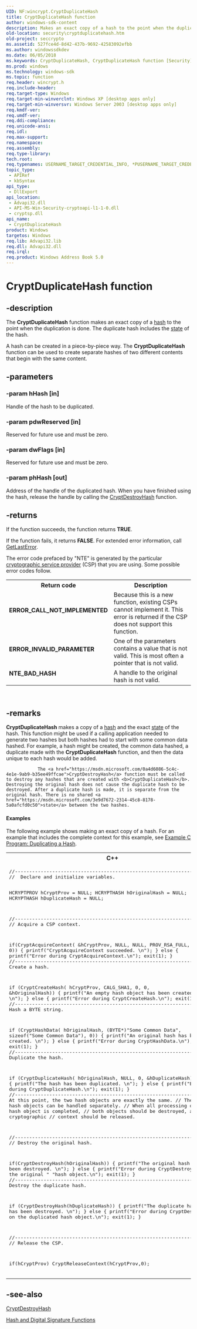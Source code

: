 ```yaml
---
UID: NF:wincrypt.CryptDuplicateHash
title: CryptDuplicateHash function
author: windows-sdk-content
description: Makes an exact copy of a hash to the point when the duplication is done.
old-location: security\cryptduplicatehash.htm
old-project: seccrypto
ms.assetid: 527fce4d-8d42-437b-9692-42583092efbb
ms.author: windowssdkdev
ms.date: 06/05/2018
ms.keywords: CryptDuplicateHash, CryptDuplicateHash function [Security], _crypto2_cryptduplicatehash, security.cryptduplicatehash, wincrypt/CryptDuplicateHash
ms.prod: windows
ms.technology: windows-sdk
ms.topic: function
req.header: wincrypt.h
req.include-header: 
req.target-type: Windows
req.target-min-winverclnt: Windows XP [desktop apps only]
req.target-min-winversvr: Windows Server 2003 [desktop apps only]
req.kmdf-ver: 
req.umdf-ver: 
req.ddi-compliance: 
req.unicode-ansi: 
req.idl: 
req.max-support: 
req.namespace: 
req.assembly: 
req.type-library: 
tech.root: 
req.typenames: USERNAME_TARGET_CREDENTIAL_INFO, *PUSERNAME_TARGET_CREDENTIAL_INFO
topic_type:
 - APIRef
 - kbSyntax
api_type:
 - DllExport
api_location:
 - Advapi32.dll
 - API-MS-Win-Security-cryptoapi-l1-1-0.dll
 - cryptsp.dll
api_name:
 - CryptDuplicateHash
product: Windows
targetos: Windows
req.lib: Advapi32.lib
req.dll: Advapi32.dll
req.irql: 
req.product: Windows Address Book 5.0
---
```


# CryptDuplicateHash function


## -description


The <b>CryptDuplicateHash</b> function makes an exact copy of a <a href="https://msdn.microsoft.com/4165b820-30fc-477e-a690-81109f161323">hash</a> to the point when the duplication is done. The duplicate hash includes the <a href="https://msdn.microsoft.com/3e9d7672-2314-45c8-8178-5a0afcfd0c50">state</a> of the hash.

A hash can be created in a piece-by-piece way. The <b>CryptDuplicateHash</b> function can be used to create separate hashes of two different contents that begin with the same content.


## -parameters




### -param hHash [in]

Handle of the hash to be duplicated.


### -param pdwReserved [in]

Reserved for future use and must be zero.


### -param dwFlags [in]

Reserved for future use and must be zero.


### -param phHash [out]

Address of the handle of the duplicated hash. When you have finished using the hash, release the handle by calling the <a href="https://msdn.microsoft.com/0a4d6086-5c4c-4e1e-9ab9-b35ee49ffcae">CryptDestroyHash</a> function.


## -returns



If the function succeeds, the function returns <b>TRUE</b>.

If the function fails, it returns <b>FALSE</b>. For extended error information, call 
<a href="https://msdn.microsoft.com/d852e148-985c-416f-a5a7-27b6914b45d4">GetLastError</a>.

The error code prefaced by "NTE" is generated by the particular <a href="https://msdn.microsoft.com/db46def4-bfdc-4801-a57d-d568e94a2dbb">cryptographic service provider</a> (CSP) that you are using. Some possible error codes follow.

<table>
<tr>
<th>Return code</th>
<th>Description</th>
</tr>
<tr>
<td width="40%">
<dl>
<dt><b>ERROR_CALL_NOT_IMPLEMENTED</b></dt>
</dl>
</td>
<td width="60%">
Because this is a new function, existing CSPs cannot implement it. This error is returned if the CSP does not support this function.

</td>
</tr>
<tr>
<td width="40%">
<dl>
<dt><b>ERROR_INVALID_PARAMETER</b></dt>
</dl>
</td>
<td width="60%">
One of the parameters contains a value that is not valid. This is most often a pointer that is not valid.

</td>
</tr>
<tr>
<td width="40%">
<dl>
<dt><b>NTE_BAD_HASH</b></dt>
</dl>
</td>
<td width="60%">
A handle to the original hash is not valid.

</td>
</tr>
</table>
 




## -remarks



<b>CryptDuplicateHash</b> makes a copy of a <a href="https://msdn.microsoft.com/4165b820-30fc-477e-a690-81109f161323">hash</a> and the exact <a href="https://msdn.microsoft.com/3e9d7672-2314-45c8-8178-5a0afcfd0c50">state</a> of the hash. This function might be used if a calling application needed to generate two hashes but both hashes had to start with some common data hashed. For example, a hash might be created, the common data hashed, a duplicate made with the <b>CryptDuplicateHash</b> function, and then the data unique to each hash would be added.


				The <a href="https://msdn.microsoft.com/0a4d6086-5c4c-4e1e-9ab9-b35ee49ffcae">CryptDestroyHash</a> function must be called to destroy any hashes that are created with <b>CryptDuplicateHash</b>. Destroying the original hash does not cause the duplicate hash to be destroyed. After a duplicate hash is made, it is separate from the original hash. There is no shared <a href="https://msdn.microsoft.com/3e9d7672-2314-45c8-8178-5a0afcfd0c50">state</a> between the two hashes.


#### Examples

The following example shows making an exact copy of a hash. For an example that includes the complete context for this example, see <a href="https://msdn.microsoft.com/7aa7c9a1-471b-4b40-9967-b1da946c83a5">Example C Program: Duplicating a Hash</a>.

<div class="code"><span codelanguage="ManagedCPlusPlus"><table>
<tr>
<th>C++</th>
</tr>
<tr>
<td>
<pre>//-------------------------------------------------------------------
//  Declare and initialize variables.

HCRYPTPROV   hCryptProv = NULL;
HCRYPTHASH   hOriginalHash = NULL;
HCRYPTHASH   hDuplicateHash = NULL;

//-------------------------------------------------------------------
// Acquire a CSP context.

if(CryptAcquireContext(
   &amp;hCryptProv, 
   NULL, 
   NULL, 
   PROV_RSA_FULL, 
   0)) 
{
    printf("CryptAcquireContext succeeded. \n");
}
else
{
    printf("Error during CryptAcquireContext.\n");
    exit(1);
}
//-------------------------------------------------------------------
// Create a hash.

if (CryptCreateHash(
    hCryptProv, 
    CALG_SHA1, 
    0, 
    0,
    &amp;hOriginalHash))
{
   printf("An empty hash object has been created. \n");
}
else
{
   printf("Error during CryptCreateHash.\n");
   exit(1);
}
//-------------------------------------------------------------------
// Hash a BYTE string.

if (CryptHashData(
    hOriginalHash, 
    (BYTE*)"Some Common Data", 
    sizeof("Some Common Data"), 0))
{
   printf("An original hash has been created. \n");
}
else
{
   printf("Error during CryptHashData.\n");
   exit(1);
}
//-------------------------------------------------------------------
// Duplicate the hash.

if (CryptDuplicateHash(
   hOriginalHash, 
   NULL, 
   0, 
   &amp;hDuplicateHash))
{
   printf("The hash has been duplicated. \n");
}
else
{
   printf("Error during CryptDuplicateHash.\n");
   exit(1);
}
//-------------------------------------------------------------------
// At this point, the two hash objects are exactly the same.
// The two hash objects can be handled separately.
// When all processing on the hash object is completed, 
// both objects should be destroyed, and the cryptographic
// context should be released.

//-------------------------------------------------------------------
// Destroy the original hash.

if(CryptDestroyHash(hOriginalHash))
{
   printf("The original hash has been destroyed. \n");
}
else
{
   printf("Error during CryptDestroyHash on the original "
       "hash object.\n");
   exit(1);
}
//-------------------------------------------------------------------
// Destroy the duplicate hash.

if (CryptDestroyHash(hDuplicateHash))
{
   printf("The duplicate hash has been destroyed. \n");
}
else
{
   printf("Error during CryptDestroyHash on the duplicated hash object.\n");
   exit(1);
}

//-------------------------------------------------------------------
// Release the CSP.

if(hCryptProv) 
   CryptReleaseContext(hCryptProv,0);
</pre>
</td>
</tr>
</table></span></div>



## -see-also




<a href="https://msdn.microsoft.com/0a4d6086-5c4c-4e1e-9ab9-b35ee49ffcae">CryptDestroyHash</a>



<a href="https://msdn.microsoft.com/library/Aa380252(v=VS.85).aspx">Hash and Digital Signature Functions</a>
 

 

